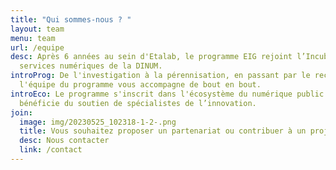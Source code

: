 ```yaml
---
title: "Qui sommes-nous ? "
layout: team
menu: team
url: /equipe
desc: Après 6 années au sein d'Etalab, le programme EIG rejoint l’Incubateur de
  services numériques de la DINUM.
introProg: De l'investigation à la pérennisation, en passant par le recrutement,
  l'équipe du programme vous accompagne de bout en bout.
introEco: Le programme s'inscrit dans l'écosystème du numérique public et
  bénéficie du soutien de spécialistes de l’innovation.
join:
  image: img/20230525_102318-1-2-.png
  title: Vous souhaitez proposer un partenariat ou contribuer à un projet ?
  desc: Nous contacter
  link: /contact
---
```


